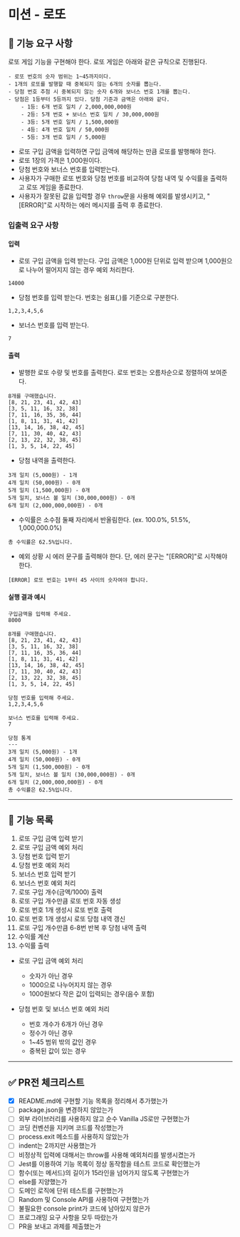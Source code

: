 # 미션 - 로또

## 🚀 기능 요구 사항

로또 게임 기능을 구현해야 한다. 로또 게임은 아래와 같은 규칙으로 진행된다.

```
- 로또 번호의 숫자 범위는 1~45까지이다.
- 1개의 로또를 발행할 때 중복되지 않는 6개의 숫자를 뽑는다.
- 당첨 번호 추첨 시 중복되지 않는 숫자 6개와 보너스 번호 1개를 뽑는다.
- 당첨은 1등부터 5등까지 있다. 당첨 기준과 금액은 아래와 같다.
    - 1등: 6개 번호 일치 / 2,000,000,000원
    - 2등: 5개 번호 + 보너스 번호 일치 / 30,000,000원
    - 3등: 5개 번호 일치 / 1,500,000원
    - 4등: 4개 번호 일치 / 50,000원
    - 5등: 3개 번호 일치 / 5,000원
```

- 로또 구입 금액을 입력하면 구입 금액에 해당하는 만큼 로또를 발행해야 한다.
- 로또 1장의 가격은 1,000원이다.
- 당첨 번호와 보너스 번호를 입력받는다.
- 사용자가 구매한 로또 번호와 당첨 번호를 비교하여 당첨 내역 및 수익률을 출력하고 로또 게임을 종료한다.
- 사용자가 잘못된 값을 입력할 경우 `throw`문을 사용해 예외를 발생시키고, "[ERROR]"로 시작하는 에러 메시지를 출력 후 종료한다.

### 입출력 요구 사항

#### 입력

- 로또 구입 금액을 입력 받는다. 구입 금액은 1,000원 단위로 입력 받으며 1,000원으로 나누어 떨어지지 않는 경우 예외 처리한다.

```
14000
```

- 당첨 번호를 입력 받는다. 번호는 쉼표(,)를 기준으로 구분한다.

```
1,2,3,4,5,6
```

- 보너스 번호를 입력 받는다.

```
7
```

#### 출력

- 발행한 로또 수량 및 번호를 출력한다. 로또 번호는 오름차순으로 정렬하여 보여준다.

```
8개를 구매했습니다.
[8, 21, 23, 41, 42, 43]
[3, 5, 11, 16, 32, 38]
[7, 11, 16, 35, 36, 44]
[1, 8, 11, 31, 41, 42]
[13, 14, 16, 38, 42, 45]
[7, 11, 30, 40, 42, 43]
[2, 13, 22, 32, 38, 45]
[1, 3, 5, 14, 22, 45]
```

- 당첨 내역을 출력한다.

```
3개 일치 (5,000원) - 1개
4개 일치 (50,000원) - 0개
5개 일치 (1,500,000원) - 0개
5개 일치, 보너스 볼 일치 (30,000,000원) - 0개
6개 일치 (2,000,000,000원) - 0개
```

- 수익률은 소수점 둘째 자리에서 반올림한다. (ex. 100.0%, 51.5%, 1,000,000.0%)

```
총 수익률은 62.5%입니다.
```

- 예외 상황 시 에러 문구를 출력해야 한다. 단, 에러 문구는 "[ERROR]"로 시작해야 한다.

```
[ERROR] 로또 번호는 1부터 45 사이의 숫자여야 합니다.
```

#### 실행 결과 예시

```
구입금액을 입력해 주세요.
8000

8개를 구매했습니다.
[8, 21, 23, 41, 42, 43]
[3, 5, 11, 16, 32, 38]
[7, 11, 16, 35, 36, 44]
[1, 8, 11, 31, 41, 42]
[13, 14, 16, 38, 42, 45]
[7, 11, 30, 40, 42, 43]
[2, 13, 22, 32, 38, 45]
[1, 3, 5, 14, 22, 45]

당첨 번호를 입력해 주세요.
1,2,3,4,5,6

보너스 번호를 입력해 주세요.
7

당첨 통계
---
3개 일치 (5,000원) - 1개
4개 일치 (50,000원) - 0개
5개 일치 (1,500,000원) - 0개
5개 일치, 보너스 볼 일치 (30,000,000원) - 0개
6개 일치 (2,000,000,000원) - 0개
총 수익률은 62.5%입니다.
```
---

## 🎯 기능 목록

1. 로또 구입 금액 입력 받기
2. 로또 구입 금액 예외 처리
3. 당첨 번호 입력 받기
4. 당첨 번호 예외 처리
5. 보너스 번호 입력 받기
6. 보너스 번호 예외 처리
7. 로또 구입 개수(금액/1000) 출력
8. 로또 구입 개수만큼 로또 번호 자동 생성
9. 로또 번호 1개 생성시 로또 번호 출력
10. 로또 번호 1개 생성시 로또 당첨 내역 갱신
11. 로또 구입 개수만큼 6-8번 반복 후 당첨 내역 출력
12. 수익률 계산
13. 수익률 출력

- 로또 구입 금액 예외 처리
  - 숫자가 아닌 경우
  - 1000으로 나누어지지 않는 경우
  - 1000원보다 작은 값이 입력되는 경우(음수 포함)

- 당첨 번호 및 보너스 번호 예외 처리
  - 번호 개수가 6개가 아닌 경우
  - 정수가 아닌 경우
  - 1~45 범위 밖의 값인 경우
  - 중복된 값이 있는 경우

---

## ✅ PR전 체크리스트

- [x] README.md에 구현할 기능 목록을 정리해서 추가했는가
- [ ] package.json을 변경하지 않았는가
- [ ] 외부 라이브러리를 사용하지 않고 순수 Vanilla JS로만 구현했는가
- [ ] 코딩 컨벤션을 지키며 코드를 작성했는가
- [ ] process.exit 메소드를 사용하지 않았는가
- [ ] indent는 2까지만 사용했는가
- [ ] 비정상적 입력에 대해서는 throw를 사용해 예외처리를 발생시켰는가
- [ ] Jest를 이용하여 기능 목록이 정상 동작함을 테스트 코드로 확인했는가
- [ ] 함수(또는 메서드)의 길이가 15라인을 넘어가지 않도록 구현했는가
- [ ] else를 지양했는가
- [ ] 도메인 로직에 단위 테스트를 구현했는가
- [ ] Random 및 Console API를 사용하여 구현했는가
- [ ] 불필요한 console print가 코드에 남아있지 않은가
- [ ] 프로그래밍 요구 사항을 모두 따랐는가
- [ ] PR을 보내고 과제를 제출했는가
